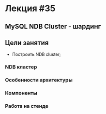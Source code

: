 # Лекция #35

## MySQL NDB Cluster - шардинг

## Цели занятия

* Построить NDB cluster;

### NDB кластер
### Особенности архитектуры
### Компоненты
### Работа на стенде
